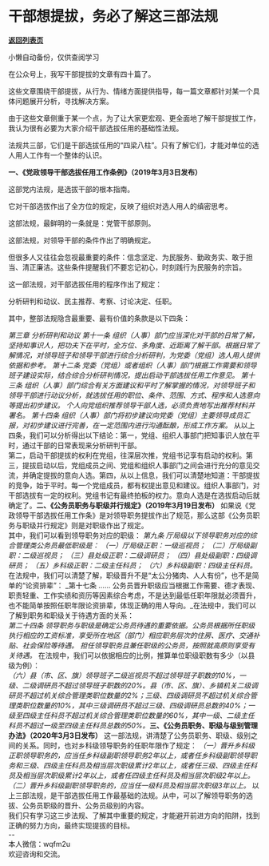 # 干部想提拔，务必了解这三部法规

[**返回列表页**](/gzh/费曼的小茶馆)

小懒自动备份，仅供查阅学习

在公众号上，我写干部提拔的文章有四十篇了。  

这些文章围绕干部提拔，从行为、情绪方面提供指导，每一篇文章都针对某一个具体问题展开分析，寻找解决方案。

由于这些文章侧重于某一个点，为了让大家更宏观、更全面地了解干部提拔工作，我认为很有必要为大家介绍干部选拔任用的基础性法规。

法规共三部，它们是干部选拔任用的“四梁八柱”。只有了解它们，才能对单位的选人用人工作有一个整体的认识。

**一、《党政领导干部选拔任用工作条例》（2019年3月3日发布）**  

这部党内法规，是选拔干部的根本指南。  

它对干部选拔作出了全方位的规定，反映了组织对选人用人的缜密思考。

这部法规，最鲜明的一条就是：党管干部原则。

这部法规，对领导干部的条件作出了明确规定。

但很多人又往往会忽视最重要的条件：信念坚定、为民服务、勤政务实、敢于担当、清正廉洁。这些条件提醒我们不要忘记初心，时刻践行为民服务的宗旨。  

这一部法规，对干部选拔任用的程序作出了规定：  

分析研判和动议、民主推荐、考察、讨论决定、任职。  

其中，整部法规隐含最重要、最有价值的条款是以下四条：  

 _第三章 分析研判和动议_ _第十一条
组织（人事）部门应当深化对干部的日常了解，坚持知事识人，把功夫下在平时，全方位、多角度、近距离了解干部。根据日常了解情况，对领导班子和领导干部进行综合分析研判，为党委（党组）选人用人提供依据和参考。_
_第十二条 党委（党组）或者组织（人事）部门根据工作需要和领导班子建设实际，结合综合分析研判情况，提出启动干部选拔任用工作意见。_ _第十三条
组织（人事）部门综合有关方面建议和平时了解掌握的情况，对领导班子和领导干部进行动议分析，就选拔任用的职位、条件、范围、方式、程序和人选意向等提出初步建议。_
_个人向党组织推荐领导干部人选，必须负责地写出推荐材料并署名。_ _第十四条
组织（人事）部门将初步建议向党委（党组）主要领导成员汇报，对初步建议进行完善，在一定范围内进行沟通酝酿，形成工作方案。_
从以上四条，我们可以分析得出以下结论：第一，党组、组织人事部门把知事识人放在平时，通过干部的日常表现来分析研判干部。  
第二，启动干部提拔的权利在党组，往深层次推，党组书记享有启动的权利。第三，提拔启动以后，党组成员之间、党组和组织人事部门之间会进行充分的意见交流，并确定提拔的意向人选。第四，从以上信息，我们可以清楚地知道：干部提拔的竞争，始于平时。每一个党组成员，都有权提出意见和建议。组织人事部门，对干部选拔有一定的权利。党组书记有最终拍板的权力。意向人选是在选拔启动后就确定了。**二、《公务员职务与职级并行规定》（2019年3月19日发布）**
如果说《党政领导干部选拔任用工作条》是对领导职务提拔作出了规范，那么这部《公务员职务与职级并行规定》则是对职级作出了规定。  
其中，我们可以看到领导职务对应的职级： _第九条 厅局级以下领导职务对应的综合管理类公务员最低职级是：_ _（一）厅局级正职：一级巡视员；_
_（二）厅局级副职：二级巡视员；_ _（三）县处级正职：二级调研员；_ _（四）县处级副职：四级调研员；_ _（五）乡科级正职：二级主任科员；_
_（六）乡科级副职：四级主任科员。_ 在法规中，我们可以清楚了解，职级晋升不是“太公分猪肉、人人有份”，也不是简单的“论资排辈”： _第十七条 ……
公务员晋升职级应当根据工作需要、德才表现、职责轻重、工作实绩和资历等因素综合考虑，不是达到最低任职年限就必须晋升，也不能简单按照任职年限论资排辈，体现正确的用人导向。_在法规中，我们可以了解到职务和职级关于待遇方面的关系：  
 _第二十四条
领导职务与职级是确定公务员待遇的重要依据。公务员根据所任职级执行相应的工资标准，享受所在地区（部门）相应职务层次的住房、医疗、交通补贴、社会保险等待遇。_
_担任领导职务且兼任职级的公务员，按照就高原则享受有关待遇。_ 在法规中，我们可以依据相应的比例，推算单位职级职数有多少（以县级为例）：  
_（六）县（市、区、旗）领导班子二级巡视员不超过领导班子职数的10%，一级、二级调研员不超过领导班子职数的20%。县（市、区、旗）、乡镇机关二级调研员不超过机关综合管理类职位数量的2%；三级、四级调研员不超过机关综合管理类职位数量的10%，其中三级调研员不超过三级、四级调研员总数的40%；一级至四级主任科员不超过机关综合管理类职位数量的60%，其中一级、二级主任科员不超过一级至四级主任科员总数的50%。_**三、《公务员职务、职级与级别管理办法》（2020年3月3日发布）**
这一部法规，讲清楚了公务员职务、职级、级别之间的关系。同时，也对乡科级领导职务的任职年限作了规定：
_（一）晋升乡科级正职领导职务的，应当任乡科级副职领导职务2年以上，或者任乡科级副职领导职务和三级、四级主任科员及相当层次职级累计2年以上，或者任三级、四级主任科员及相当层次职级累计2年以上，或者任四级主任科员及相当层次职级2年以上。_
_（二）晋升乡科级副职领导职务的，应当任一级科员及相当层次职级3年以上。_
以上三部法规，是干部选拔任用工作最基础的法规。从中，可以了解领导职务的选拔、公务员职级的晋升、公务员级别的内容。  
我们只有学习这三步法规、了解其中重要的规定，才能避开前进方向的陷阱，找到正确的努力方向，最终实现提拔的目标。  
\--  
本人微信：wqfm2u  
欢迎咨询和交流。  

